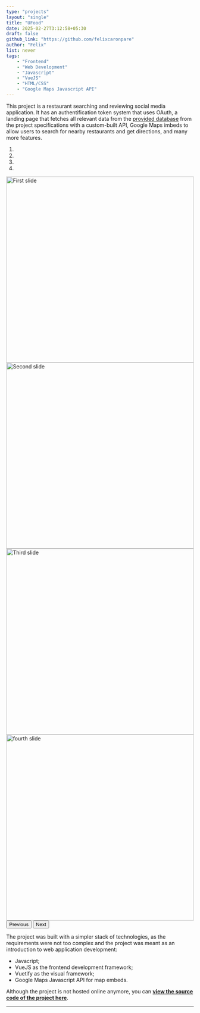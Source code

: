 ```yaml
---
type: "projects"
layout: "single"
title: "UFood"
date: 2025-02-27T3:12:58+05:30
draft: false
github_link: "https://github.com/felixcaronpare"
author: "Felix"
list: never
tags:
    - "Frontend"
    - "Web Development"
    - "Javascript"
    - "VueJS"
    - "HTML/CSS"
    - "Google Maps Javascript API"
---
```

This project is a restaurant searching and reviewing social media application. It has an authentification token system that uses OAuth, a landing page that fetches all relevant data from the [provided database](https://github.com/GLO3102/UFood?tab=readme-ov-file) from the project specifications with a custom-built API, Google Maps imbeds to allow users to search for nearby restaurants and get directions, and many more features.

<!-- Bootstrap Carousel HTML -->
<div id="carouselExampleIndicators" class="carousel slide pb-4" data-bs-ride="carousel">
  <ol class="carousel-indicators">
    <li data-bs-target="#carouselExampleIndicators" data-bs-slide-to="0" class="active"></li>
    <li data-bs-target="#carouselExampleIndicators" data-bs-slide-to="1"></li>
    <li data-bs-target="#carouselExampleIndicators" data-bs-slide-to="2"></li>
    <li data-bs-target="#carouselExampleIndicators" data-bs-slide-to="3"></li>
  </ol>
  <div class="carousel-inner">
    <div class="carousel-item active">
      <img class="d-block w-100 carousel-img" src="/images/ufood/uFood1.png" alt="First slide">
    </div>
    <div class="carousel-item">
      <img class="d-block w-100 carousel-img" src="/images/ufood/UFood1.89dd8bfdcf1ebb3f0baa.png" alt="Second slide">
    </div>
    <div class="carousel-item">
      <img class="d-block w-100 carousel-img" src="/images/ufood/uFood3.jpg" alt="Third slide">
    </div>
    <div class="carousel-item">
      <img class="d-block w-100 carousel-img" src="/images/ufood/uFood4.jpg" alt="fourth slide">
    </div>
  </div>
  <button class="carousel-control-prev" type="button" data-bs-target="#carouselExampleIndicators" data-bs-slide="prev">
    <span class="carousel-control-prev-icon" aria-hidden="true"></span>
    <span class="visually-hidden">Previous</span>
  </button>
  <button class="carousel-control-next" type="button" data-bs-target="#carouselExampleIndicators" data-bs-slide="next">
    <span class="carousel-control-next-icon" aria-hidden="true"></span>
    <span class="visually-hidden">Next</span>
  </button>
</div>

The project was built with a simpler stack of technologies, as the requirements were not too complex and the project was meant as an introduction to web application development:
- Javacript;
- VueJS as the frontend development framework;
- Vuetify as the visual framework;
- Google Maps Javascript API for map embeds.

Although the project is not hosted online anymore, you can [**view the source code of the project here**](placeholder).

<hr>

<!-- Bootstrap CSS -->
<link href="https://cdn.jsdelivr.net/npm/bootstrap@5.3.0-alpha1/dist/css/bootstrap.min.css" rel="stylesheet">

<!-- Bootstrap JS (with Popper.js) -->
<script src="https://cdn.jsdelivr.net/npm/@popperjs/core@2.11.6/dist/umd/popper.min.js"></script>
<script src="https://cdn.jsdelivr.net/npm/bootstrap@5.3.0-alpha1/dist/js/bootstrap.min.js"></script>

<style>
  .carousel-img {
    object-fit: cover; /* Ensures the image covers the container */
    height: 500px; /* Set a fixed height to maintain uniformity */
    width: 100%; /* Ensure it takes the full width of the container */
  }

  .carousel-control-prev-icon,
  .carousel-control-next-icon {
    background-color: CornflowerBlue; /* Make the arrows black to match the border */
  }
</style>